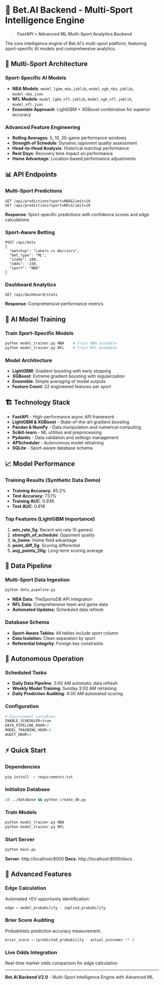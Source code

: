 # 🤖 Bet.AI Backend - Multi-Sport Intelligence Engine

> **FastAPI + Advanced ML Multi-Sport Analytics Backend**

The core intelligence engine of Bet.AI's multi-sport platform, featuring sport-specific AI models and comprehensive analytics.

## 🚀 Multi-Sport Architecture

### Sport-Specific AI Models
- **NBA Models**: `model_lgbm_nba.joblib`, `model_xgb_nba.joblib`, `model_nba.json`
- **NFL Models**: `model_lgbm_nfl.joblib`, `model_xgb_nfl.joblib`, `model_nfl.json`
- **Ensemble Approach**: LightGBM + XGBoost combination for superior accuracy

### Advanced Feature Engineering
- **Rolling Averages**: 5, 10, 20-game performance windows
- **Strength of Schedule**: Dynamic opponent quality assessment
- **Head-to-Head Analysis**: Historical matchup performance
- **Rest Days**: Recovery time impact on performance
- **Home Advantage**: Location-based performance adjustments

## 📊 API Endpoints

### Multi-Sport Predictions
```
GET /api/predictions?sport=NBA&limit=10
GET /api/predictions?sport=NFL&limit=10
```
**Response**: Sport-specific predictions with confidence scores and edge calculations

### Sport-Aware Betting
```
POST /api/bets
{
  "matchup": "Lakers vs Warriors",
  "bet_type": "ML", 
  "stake": 100,
  "odds": -150,
  "sport": "NBA"
}
```

### Dashboard Analytics
```
GET /api/dashboard/stats
```
**Response**: Comprehensive performance metrics

## 🤖 AI Model Training

### Train Sport-Specific Models
```bash
python model_trainer.py NBA    # Train NBA ensemble
python model_trainer.py NFL    # Train NFL ensemble
```

### Model Architecture
- **LightGBM**: Gradient boosting with early stopping
- **XGBoost**: Extreme gradient boosting with regularization
- **Ensemble**: Simple averaging of model outputs
- **Feature Count**: 22 engineered features per sport

## 🏗️ Technology Stack

- **FastAPI** - High-performance async API framework
- **LightGBM & XGBoost** - State-of-the-art gradient boosting
- **Pandas & NumPy** - Data manipulation and numerical computing
- **Scikit-learn** - ML utilities and preprocessing
- **Pydantic** - Data validation and settings management
- **APScheduler** - Autonomous model retraining
- **SQLite** - Sport-aware database schema

## 📈 Model Performance

### Training Results (Synthetic Data Demo)
- **Training Accuracy**: 85.2%
- **Test Accuracy**: 73.1%
- **Training AUC**: 0.936
- **Test AUC**: 0.816

### Top Features (LightGBM Importance)
1. **win_rate_5g**: Recent win rate (5 games)
2. **strength_of_schedule**: Opponent quality
3. **is_home**: Home field advantage
4. **point_diff_5g**: Scoring differential
5. **avg_points_20g**: Long-term scoring average

## 🔧 Data Pipeline

### Multi-Sport Data Ingestion
```bash
python data_pipeline.py
```
- **NBA Data**: TheSportsDB API integration
- **NFL Data**: Comprehensive team and game data
- **Automated Updates**: Scheduled data refresh

### Database Schema
- **Sport-Aware Tables**: All tables include sport column
- **Data Isolation**: Clean separation by sport
- **Referential Integrity**: Foreign key constraints

## 🎯 Autonomous Operation

### Scheduled Tasks
- **Daily Data Pipeline**: 3:00 AM automatic data refresh
- **Weekly Model Training**: Sunday 3:00 AM retraining
- **Daily Prediction Auditing**: 4:00 AM automated scoring

### Configuration
```python
# Environment variables
ENABLE_SCHEDULER=true
DATA_PIPELINE_HOUR=3
MODEL_TRAINING_HOUR=3
AUDIT_HOUR=4
```

## ⚡ Quick Start

### Dependencies
```bash
pip install -r requirements.txt
```

### Initialize Database
```bash
cd ../database && python create_db.py
```

### Train Models
```bash
python model_trainer.py NBA
python model_trainer.py NFL
```

### Start Server
```bash
python main.py
```
**Server**: http://localhost:8000
**Docs**: http://localhost:8000/docs

## 🔬 Advanced Features

### Edge Calculation
Automated +EV opportunity identification:
```python
edge = model_probability - implied_probability
```

### Brier Score Auditing
Probabilistic prediction accuracy measurement:
```python
brier_score = (predicted_probability - actual_outcome) ** 2
```

### Live Odds Integration
Real-time market odds comparison for edge calculation.

---

**Bet.AI Backend V2.0** - Multi-Sport Intelligence Engine with Advanced ML